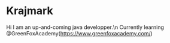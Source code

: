 # Krajmark
Hi I am an up-and-coming java developper.\n
Currently learning @GreenFoxAcademy(https://www.greenfoxacademy.com/)